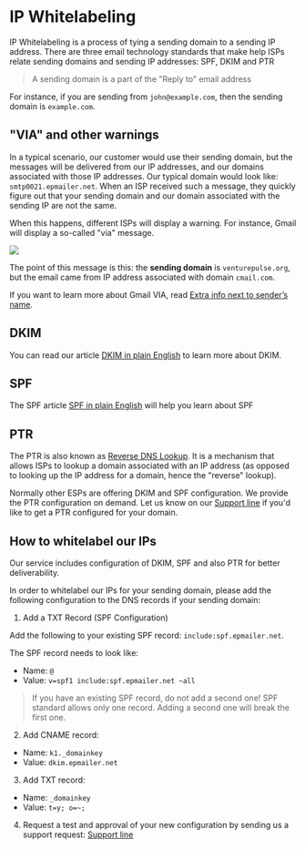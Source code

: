 # IP Whitelabeling 

IP Whitelabeling is a process of tying a sending  domain to a sending IP address.
There are three email technology standards that make help ISPs relate sending domains 
and sending IP addresses: SPF, DKIM and PTR 
 
 
> A sending domain is a part of the "Reply to" email address

For instance, if you are sending from `john@example.com`, then the sending domain is 
`example.com`.
 
## "VIA" and other warnings
 
In a typical scenario, our customer would use their sending domain, but the messages will be 
delivered from our IP addresses, and our domains associated with those IP addresses. 
Our typical domain would look like: `smtp0021.epmailer.net`. When an ISP received such a message, 
they quickly figure out  that your sending domain and our domain associated with the sending IP are not the same. 

When this happens, different ISPs will display a warning. For instance, Gmail will display a so-called "via" message. 


![](images/via-message.png)

 
The point of this message is  this: the **sending domain** is `venturepulse.org`, but the email came from IP address 
 associated with domain `cmail.com`. 

If you want to learn more about Gmail VIA, read [Extra info next to sender’s name](https://support.google.com/mail/answer/1311182?hl=en). 


## DKIM

You can read our article [DKIM in plain English](https://expresspigeon.com/blog/2012/04/18/dkim-in-plain-english-and-a-few-internet-terms)
to learn more about DKIM.

## SPF

The SPF article [SPF in plain English](https://expresspigeon.com/blog/2012/01/18/spf-in-plain-english-and-a-few-internet-terms)
 will help you learn about SPF
 
## PTR

The PTR is also known as [Reverse DNS Lookup](https://en.wikipedia.org/wiki/Reverse_DNS_lookup). 
It is a mechanism that allows ISPs to lookup a domain associated with an IP address 
(as opposed to looking up the IP address for a domain, hence the "reverse" lookup).

Normally other ESPs are offering DKIM and SPF configuration. We provide the PTR configuration on demand. 
 Let us know on our [Support line](https://expresspigeon.com/support) if you'd like to get a PTR configured for your domain. 
 
## How to whitelabel our IPs

Our service includes configuration of DKIM, SPF and also PTR for better deliverability. 

In order to whitelabel our IPs for your sending domain, please add the following configuration to the DNS records 
if your sending domain: 


 
1. Add a TXT Record (SPF Configuration)
 
Add the following to your existing SPF record: `include:spf.epmailer.net`. 
 
The SPF record needs to look like:
 
* Name: `@`
* Value: `v=spf1 include:spf.epmailer.net ~all`


> If you have an existing SPF record, do not add a second one! SPF standard allows only one record. 
 Adding a second one will break the first one. 
 
2. Add CNAME record:
 
* Name: `k1._domainkey`
* Value: `dkim.epmailer.net`
 
3. Add TXT record:
 
* Name: `_domainkey`
* Value: `t=y; o=~;`

4. Request a test  and approval of your new configuration by sending us 
a support request: [Support line](https://expresspigeon.com/support)  
 